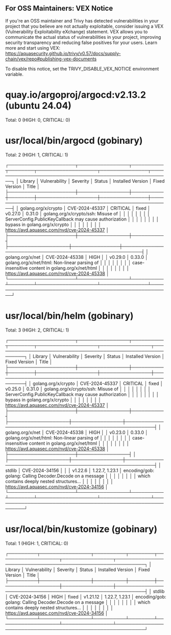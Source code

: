 
For OSS Maintainers: VEX Notice
--------------------------------
If you're an OSS maintainer and Trivy has detected vulnerabilities in your project that you believe are not actually exploitable, consider issuing a VEX (Vulnerability Exploitability eXchange) statement.
VEX allows you to communicate the actual status of vulnerabilities in your project, improving security transparency and reducing false positives for your users.
Learn more and start using VEX: https://aquasecurity.github.io/trivy/v0.57/docs/supply-chain/vex/repo#publishing-vex-documents

To disable this notice, set the TRIVY_DISABLE_VEX_NOTICE environment variable.


quay.io/argoproj/argocd:v2.13.2 (ubuntu 24.04)
==============================================
Total: 0 (HIGH: 0, CRITICAL: 0)


usr/local/bin/argocd (gobinary)
===============================
Total: 2 (HIGH: 1, CRITICAL: 1)

┌─────────────────────┬────────────────┬──────────┬────────┬───────────────────┬───────────────┬────────────────────────────────────────────────────────┐
│       Library       │ Vulnerability  │ Severity │ Status │ Installed Version │ Fixed Version │                         Title                          │
├─────────────────────┼────────────────┼──────────┼────────┼───────────────────┼───────────────┼────────────────────────────────────────────────────────┤
│ golang.org/x/crypto │ CVE-2024-45337 │ CRITICAL │ fixed  │ v0.27.0           │ 0.31.0        │ golang.org/x/crypto/ssh: Misuse of                     │
│                     │                │          │        │                   │               │ ServerConfig.PublicKeyCallback may cause authorization │
│                     │                │          │        │                   │               │ bypass in golang.org/x/crypto                          │
│                     │                │          │        │                   │               │ https://avd.aquasec.com/nvd/cve-2024-45337             │
├─────────────────────┼────────────────┼──────────┤        ├───────────────────┼───────────────┼────────────────────────────────────────────────────────┤
│ golang.org/x/net    │ CVE-2024-45338 │ HIGH     │        │ v0.29.0           │ 0.33.0        │ golang.org/x/net/html: Non-linear parsing of           │
│                     │                │          │        │                   │               │ case-insensitive content in golang.org/x/net/html      │
│                     │                │          │        │                   │               │ https://avd.aquasec.com/nvd/cve-2024-45338             │
└─────────────────────┴────────────────┴──────────┴────────┴───────────────────┴───────────────┴────────────────────────────────────────────────────────┘

usr/local/bin/helm (gobinary)
=============================
Total: 3 (HIGH: 2, CRITICAL: 1)

┌─────────────────────┬────────────────┬──────────┬────────┬───────────────────┬────────────────┬───────────────────────────────────────────────────────────┐
│       Library       │ Vulnerability  │ Severity │ Status │ Installed Version │ Fixed Version  │                           Title                           │
├─────────────────────┼────────────────┼──────────┼────────┼───────────────────┼────────────────┼───────────────────────────────────────────────────────────┤
│ golang.org/x/crypto │ CVE-2024-45337 │ CRITICAL │ fixed  │ v0.25.0           │ 0.31.0         │ golang.org/x/crypto/ssh: Misuse of                        │
│                     │                │          │        │                   │                │ ServerConfig.PublicKeyCallback may cause authorization    │
│                     │                │          │        │                   │                │ bypass in golang.org/x/crypto                             │
│                     │                │          │        │                   │                │ https://avd.aquasec.com/nvd/cve-2024-45337                │
├─────────────────────┼────────────────┼──────────┤        ├───────────────────┼────────────────┼───────────────────────────────────────────────────────────┤
│ golang.org/x/net    │ CVE-2024-45338 │ HIGH     │        │ v0.23.0           │ 0.33.0         │ golang.org/x/net/html: Non-linear parsing of              │
│                     │                │          │        │                   │                │ case-insensitive content in golang.org/x/net/html         │
│                     │                │          │        │                   │                │ https://avd.aquasec.com/nvd/cve-2024-45338                │
├─────────────────────┼────────────────┤          │        ├───────────────────┼────────────────┼───────────────────────────────────────────────────────────┤
│ stdlib              │ CVE-2024-34156 │          │        │ v1.22.6           │ 1.22.7, 1.23.1 │ encoding/gob: golang: Calling Decoder.Decode on a message │
│                     │                │          │        │                   │                │ which contains deeply nested structures...                │
│                     │                │          │        │                   │                │ https://avd.aquasec.com/nvd/cve-2024-34156                │
└─────────────────────┴────────────────┴──────────┴────────┴───────────────────┴────────────────┴───────────────────────────────────────────────────────────┘

usr/local/bin/kustomize (gobinary)
==================================
Total: 1 (HIGH: 1, CRITICAL: 0)

┌─────────┬────────────────┬──────────┬────────┬───────────────────┬────────────────┬───────────────────────────────────────────────────────────┐
│ Library │ Vulnerability  │ Severity │ Status │ Installed Version │ Fixed Version  │                           Title                           │
├─────────┼────────────────┼──────────┼────────┼───────────────────┼────────────────┼───────────────────────────────────────────────────────────┤
│ stdlib  │ CVE-2024-34156 │ HIGH     │ fixed  │ v1.21.12          │ 1.22.7, 1.23.1 │ encoding/gob: golang: Calling Decoder.Decode on a message │
│         │                │          │        │                   │                │ which contains deeply nested structures...                │
│         │                │          │        │                   │                │ https://avd.aquasec.com/nvd/cve-2024-34156                │
└─────────┴────────────────┴──────────┴────────┴───────────────────┴────────────────┴───────────────────────────────────────────────────────────┘
